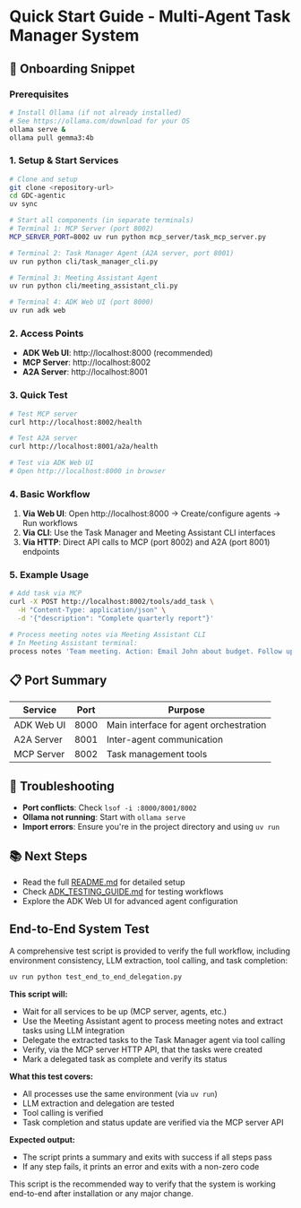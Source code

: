 # Quick Start Guide - Multi-Agent Task Manager System

## 🚀 Onboarding Snippet

### Prerequisites
```bash
# Install Ollama (if not already installed)
# See https://ollama.com/download for your OS
ollama serve &
ollama pull gemma3:4b
```

### 1. Setup & Start Services
```bash
# Clone and setup
git clone <repository-url>
cd GDC-agentic
uv sync

# Start all components (in separate terminals)
# Terminal 1: MCP Server (port 8002)
MCP_SERVER_PORT=8002 uv run python mcp_server/task_mcp_server.py

# Terminal 2: Task Manager Agent (A2A server, port 8001)
uv run python cli/task_manager_cli.py

# Terminal 3: Meeting Assistant Agent
uv run python cli/meeting_assistant_cli.py

# Terminal 4: ADK Web UI (port 8000)
uv run adk web
```

### 2. Access Points
- **ADK Web UI**: http://localhost:8000 (recommended)
- **MCP Server**: http://localhost:8002
- **A2A Server**: http://localhost:8001

### 3. Quick Test
```bash
# Test MCP server
curl http://localhost:8002/health

# Test A2A server
curl http://localhost:8001/a2a/health

# Test via ADK Web UI
# Open http://localhost:8000 in browser
```

### 4. Basic Workflow
1. **Via Web UI**: Open http://localhost:8000 → Create/configure agents → Run workflows
2. **Via CLI**: Use the Task Manager and Meeting Assistant CLI interfaces
3. **Via HTTP**: Direct API calls to MCP (port 8002) and A2A (port 8001) endpoints

### 5. Example Usage
```bash
# Add task via MCP
curl -X POST http://localhost:8002/tools/add_task \
  -H "Content-Type: application/json" \
  -d '{"description": "Complete quarterly report"}'

# Process meeting notes via Meeting Assistant CLI
# In Meeting Assistant terminal:
process notes 'Team meeting. Action: Email John about budget. Follow up: Schedule next meeting.'
```

## 📋 Port Summary
| Service | Port | Purpose |
|---------|------|---------|
| ADK Web UI | 8000 | Main interface for agent orchestration |
| A2A Server | 8001 | Inter-agent communication |
| MCP Server | 8002 | Task management tools |

## 🔧 Troubleshooting
- **Port conflicts**: Check `lsof -i :8000/8001/8002`
- **Ollama not running**: Start with `ollama serve`
- **Import errors**: Ensure you're in the project directory and using `uv run`

## 📚 Next Steps
- Read the full [README.md](README.md) for detailed setup
- Check [ADK_TESTING_GUIDE.md](ADK_TESTING_GUIDE.md) for testing workflows
- Explore the ADK Web UI for advanced agent configuration 

## End-to-End System Test

A comprehensive test script is provided to verify the full workflow, including environment consistency, LLM extraction, tool calling, and task completion:

```bash
uv run python test_end_to_end_delegation.py
```

**This script will:**
- Wait for all services to be up (MCP server, agents, etc.)
- Use the Meeting Assistant agent to process meeting notes and extract tasks using LLM integration
- Delegate the extracted tasks to the Task Manager agent via tool calling
- Verify, via the MCP server HTTP API, that the tasks were created
- Mark a delegated task as complete and verify its status

**What this test covers:**
- All processes use the same environment (via `uv run`)
- LLM extraction and delegation are tested
- Tool calling is verified
- Task completion and status update are verified via the MCP server API

**Expected output:**
- The script prints a summary and exits with success if all steps pass
- If any step fails, it prints an error and exits with a non-zero code

This script is the recommended way to verify that the system is working end-to-end after installation or any major change. 